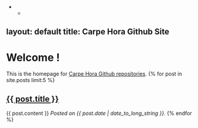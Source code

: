 - -
layout: default
title: Carpe Hora Github Site
---
# Welcome !
This is the homepage for [Carpe Hora Github repositories](https://github.com/Carpe-Hora).
{% for post in site.posts limit:5 %}
<h2><a href="{{ post.url }}">{{ post.title }}</a></h2>
{{ post.content }}
<em>Posted on {{ post.date | date_to_long_string }}.</em>
{% endfor %}


